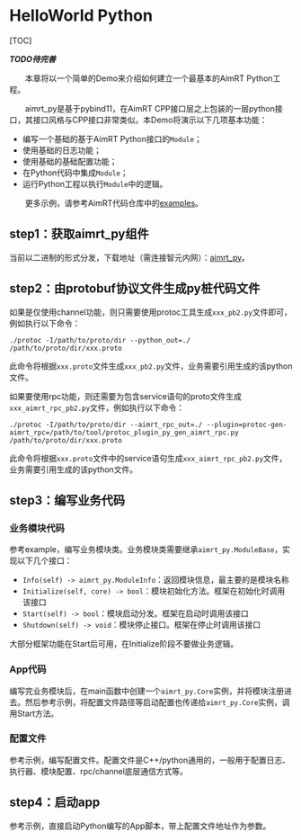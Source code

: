 
# HelloWorld Python

[TOC]


***TODO待完善***

&emsp;&emsp;本章将以一个简单的Demo来介绍如何建立一个最基本的AimRT Python工程。


&emsp;&emsp;aimrt_py是基于pybind11，在AimRT CPP接口层之上包装的一层python接口，其接口风格与CPP接口非常类似。本Demo将演示以下几项基本功能：
- 编写一个基础的基于AimRT Python接口的`Module`；
- 使用基础的日志功能；
- 使用基础的基础配置功能；
- 在Python代码中集成`Module`；
- 运行Python工程以执行`Module`中的逻辑。


&emsp;&emsp;更多示例，请参考AimRT代码仓库中的[examples](https://code.agibot.com/agibot_aima/aimrt/-/tree/main/src/examples/py)。


## step1：获取aimrt_py组件

当前以二进制的形式分发，下载地址（需连接智元内网）：[aimrt_py](https://file.agibot.com/aimrt_py)。


## step2：由protobuf协议文件生成py桩代码文件

如果是仅使用channel功能，则只需要使用protoc工具生成`xxx_pb2.py`文件即可，例如执行以下命令：
```
./protoc -I/path/to/proto/dir --python_out=./ /path/to/proto/dir/xxx.proto
```
此命令将根据`xxx.proto`文件生成`xxx_pb2.py`文件，业务需要引用生成的该python文件。


如果要使用rpc功能，则还需要为包含service语句的proto文件生成`xxx_aimrt_rpc_pb2.py`文件，例如执行以下命令：
```
./protoc -I/path/to/proto/dir --aimrt_rpc_out=./ --plugin=protoc-gen-aimrt_rpc=/path/to/tool/protoc_plugin_py_gen_aimrt_rpc.py /path/to/proto/dir/xxx.proto
```
此命令将根据`xxx.proto`文件中的service语句生成`xxx_aimrt_rpc_pb2.py`文件，业务需要引用生成的该python文件。


## step3：编写业务代码

### 业务模块代码
参考example，编写业务模块类。业务模块类需要继承`aimrt_py.ModuleBase`，实现以下几个接口：
- `Info(self) -> aimrt_py.ModuleInfo`：返回模块信息，最主要的是模块名称
- `Initialize(self, core) -> bool`：模块初始化方法。框架在初始化时调用该接口
- `Start(self) -> bool`：模块启动分发。框架在启动时调用该接口
- `Shutdown(self) -> void`：模块停止接口。框架在停止时调用该接口

大部分框架功能在Start后可用，在Initialize阶段不要做业务逻辑。

### App代码
编写完业务模块后，在main函数中创建一个`aimrt_py.Core`实例，并将模块注册进去。然后参考示例，将配置文件路径等启动配置也传递给`aimrt_py.Core`实例，调用Start方法。


### 配置文件
参考示例，编写配置文件。配置文件是C++/python通用的，一般用于配置日志、执行器、模块配置、rpc/channel底层通信方式等。


## step4：启动app
参考示例，直接启动Python编写的App脚本，带上配置文件地址作为参数。


